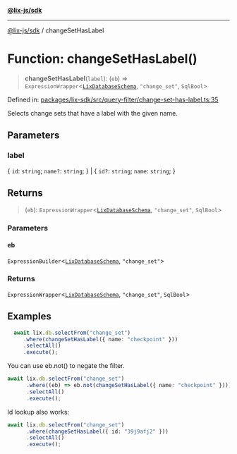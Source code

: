 [**@lix-js/sdk**](../README.md)

***

[@lix-js/sdk](../README.md) / changeSetHasLabel

# Function: changeSetHasLabel()

> **changeSetHasLabel**(`label`): (`eb`) => `ExpressionWrapper`\<[`LixDatabaseSchema`](../type-aliases/LixDatabaseSchema.md), `"change_set"`, `SqlBool`\>

Defined in: [packages/lix-sdk/src/query-filter/change-set-has-label.ts:35](https://github.com/opral/monorepo/blob/bc82d6c7272aa8ad8661dcf0fee644d9229ef5eb/packages/lix-sdk/src/query-filter/change-set-has-label.ts#L35)

Selects change sets that have a label with the given name.

## Parameters

### label

\{ `id`: `string`; `name?`: `string`; \} | \{ `id?`: `string`; `name`: `string`; \}

## Returns

> (`eb`): `ExpressionWrapper`\<[`LixDatabaseSchema`](../type-aliases/LixDatabaseSchema.md), `"change_set"`, `SqlBool`\>

### Parameters

#### eb

`ExpressionBuilder`\<[`LixDatabaseSchema`](../type-aliases/LixDatabaseSchema.md), `"change_set"`\>

### Returns

`ExpressionWrapper`\<[`LixDatabaseSchema`](../type-aliases/LixDatabaseSchema.md), `"change_set"`, `SqlBool`\>

## Examples

```ts
  await lix.db.selectFrom("change_set")
     .where(changeSetHasLabel({ name: "checkpoint" }))
     .selectAll()
     .execute();
  ```

You can use eb.not() to negate the filter.

  ```ts
  await lix.db.selectFrom("change_set")
		.where((eb) => eb.not(changeSetHasLabel({ name: "checkpoint" })))
		.selectAll()
		.execute();
  ```

Id lookup also works:

  ```ts
  await lix.db.selectFrom("change_set")
		.where(changeSetHasLabel({ id: "39j9afj2" }))
		.selectAll()
		.execute();
  ```

